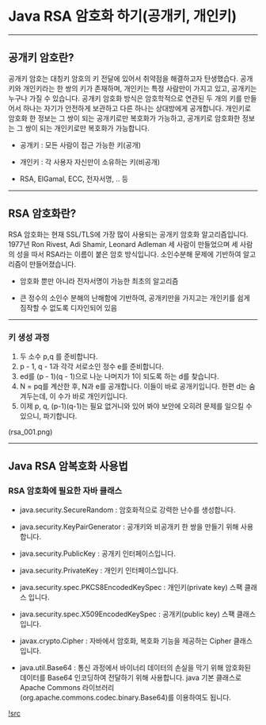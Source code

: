 # Java RSA 암호화 하기(공개키, 개인키)



---
## 공개키 암호란?

공개키 암호는 대칭키 암호의 키 전달에 있어서 취약점을 해결하고자 탄생했습다. 공개키와 개인키라는 한 쌍의 키가 존재하며, 개인키는 특정 사람만이 가지고 있고, 공개키는 누구나 가질 수 있습니다. 공개키 암호화 방식은 암호학적으로 연관된 두 개의 키를 만들어서 하나는 자기가 안전하게 보관하고 다른 하나는 상대방에게 공개합니다.
개인키로 암호화 한 정보는 그 쌍이 되는 공개키로만 복호화가 가능하고, 공개키로 암호화한 정보는 그 쌍이 되는 개인키로만 복호화가 가능합니다.

- 공개키 : 모든 사람이 접근 가능한 키(공개)

- 개인키 : 각 사용자 자신만이 소유하는 키(비공개)

- RSA, ElGamal, ECC, 전자서명, .. 등


---
## RSA 암호화란?

RSA 암호화는 현재 SSL/TLS에 가장 많이 사용되는 공개키 암호화 알고리즘입니다. 1977년 Ron Rivest, Adi Shamir, Leonard Adleman 세 사람이 만들었으며 세 사람의 성을 따서 RSA라는 이름이 붙은 암호 방식입니다. 소인수분해 문제에 기반하여 알고리즘이 만들어졌습니다.

- 암호화 뿐만 아니라 전자서명이 가능한 최초의 알고리즘

- 큰 정수의 소인수 분해의 난해함에 기반하여, 공개키만을 가지고는 개인키를 쉽게 짐작할 수 없도록 디자인되어 있음

---
### 키 생성 과정

1. 두 소수 p,q 를 준비합니다.
2. p - 1, q - 1과 각각 서로소인 정수 e를 준비합니다.
3. ed를 (p - 1)(q - 1)으로 나눈 나머지가 1이 되도록 하는 d를 찾습니다.
4. N = pq를 계산한 후, N과 e를 공개합니다. 이들이 바로 공개키입니다. 한편 d는 숨겨두는데, 이 수가 바로 개인키입니다.
5. 이제 p, q, (p-1)(q-1)는 필요 없거니와 있어 봐야 보안에 오히려 문제를 일으킬 수 있으니, 파기합니다.

(rsa_001.png)

---
## Java RSA 암복호화 사용법

### RSA 암호화에 필요한 자바 클래스

- java.security.SecureRandom : 암호화적으로 강력한 난수를 생성합니다.

- java.security.KeyPairGenerator : 공개키와 비공개키 한 쌍을 만들기 위해 사용합니다.

- java.security.PublicKey : 공개키 인터페이스입니다.

- java.security.PrivateKey : 개인키 인터페이스입니다.

- java.security.spec.PKCS8EncodedKeySpec : 개인키(private key) 스팩 클래스 입니다. 

- java.security.spec.X509EncodedKeySpec : 공개키(public key) 스팩 클래스 입니다.

- javax.crypto.Cipher : 자바에서 암호화, 복호화 기능을 제공하는 Cipher 클래스 입니다.

- java.util.Base64 : 통신 과정에서 바이너리 데이터의 손실을 막기 위해 암호화된 데이터를 Base64 인코딩하여 전달하기 위해 사용합니다. java 기본 클래스로 Apache Commons 라이브러리(org.apache.commons.codec.binary.Base64)를 이용하여도 됩니다.


[!src](./RSACrypto.java)





